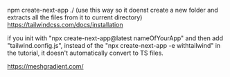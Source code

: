 npm create-next-app ./ (use this way so it doenst create a new folder and extracts all the files from it to current directory)
https://tailwindcss.com/docs/installation

if you init with "npx create-next-app@latest nameOfYourApp" and then add "tailwind.config.js", instead of the "npx create-next-app -e withtailwind" in the tutorial, it doesn't automatically convert to TS files.

https://meshgradient.com/
